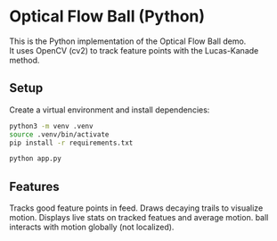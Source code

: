 # Optical Flow Ball (Python)

This is the Python implementation of the Optical Flow Ball demo.  
It uses OpenCV (cv2) to track feature points with the Lucas-Kanade method.

## Setup
Create a virtual environment and install dependencies:

```bash
python3 -m venv .venv
source .venv/bin/activate
pip install -r requirements.txt

python app.py
```
## Features
Tracks good feature points in feed.
Draws decaying trails to visualize motion.
Displays live stats on tracked featues and average motion.
ball interacts with motion globally (not localized).